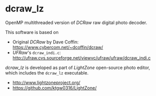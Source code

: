 # dcraw_lz

OpenMP multithreaded version of _DCRaw_ raw digital photo decoder.

This software is based on

* Original _DCRaw_ by Dave Coffin: <https://www.cybercom.net/~dcoffin/dcraw/>
* _UFRaw_'s `dcraw_indi.c`: <http://ufraw.cvs.sourceforge.net/viewvc/ufraw/ufraw/dcraw_indi.c>

_dcraw_lz_ is developed as part of _LightZone_ open-source photo editor, which includes the `dcraw_lz` executable.

* <http://www.lightzoneproject.org/>
* <https://github.com/ktgw0316/LightZone/>
